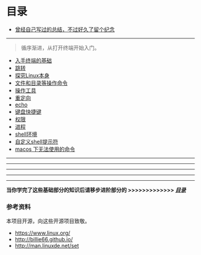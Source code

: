 # 目录
- [曾经自己写过的总结，不过好久了留个纪念](./oldSummary.md)
---
> 循序渐进，从打开终端开始入门。
- [入手终端的基础](./basic.md)
- [跳转](./jump.md)
- [探究Linux本身](./linux-itself.md)
- [文件和目录等操作命令](./file-contents.md)
- [操作工具](./tool.md)
- [重定向](./redirection.md)
- [echo](./echo.md)
- [键盘快捷键](./keyBord.md)
- [权限](./rights.md)
- [进程](./process.md)
- [shell环境](./shellEnvironment.md)
- [自定义shell提示符](./diyShell.md)
- [macos 下无法使用的命令](./basicOnlyLinux.md)
---
---
---
---
---
**当你学完了这些基础部分的知识后请移步进阶部分的 >>>>>>>>>>>>> *[目录](./plus/summary.md)***
### 参考资料
本项目开源，向这些开源项目致敬。
- https://www.linux.org/
- http://billie66.github.io/
- http://man.linuxde.net/set
